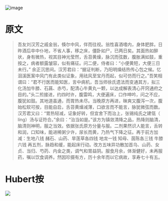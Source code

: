 ![image](https://mmbiz.qpic.cn/mmbiz_jpg/KnkQiaUcAGWt9ib8QwaYtnEicAtq03ibUibaFc44hxeUwS03o6ZPN6JLhPaRgQNhwliaYicGyN6cCKKWS2OKClbeFrmicg/0?wx_fmt=jpeg)  

# 原文  

>吾友刘汉芳之戚金翁，倏尔中风，伴而往视。翁性喜酒嗜内，身体肥胖。日昨酒后卒中仆地，不省人事，移之床，僵卧如尸，已两日矣。其面热如醉状，身有微热，视其目神光莹然，舌苔黄燥，脉沉而弦数，腹胀满如鼓，重按之，病者额露皱容，似有痛征。问二便，侍者曰：“小便黄短，大便三日未行。” 余正沉思间。汉芳君曰：“据证判断，乃阳明燥结热传心包之候。忆洄溪医案中风门有此类似证象，用祛风至宝丹而起，似可仿而行之。”吾笑相谓曰：“君不行医而能知医，言中病机，吾当师徐氏遗法而变通其方，拟三化汤加牛膝、石菖、赤芍，配清心牛黄丸一颗，以达成解表清心开窍通府之目的。”头二煎接进，约四时许，腹雷鸣，大便遍床，口作呻吟，问之不应，腹犹如鼓。其地道虽通，而胃热未尽。当晚原方再进，昧爽又腹泻一次，腹始松软可按，目能自启，舌苔黄燥减薄，口欲言而不能言，脉犹微弦而数。汉芳君又曰：“胃热轻减，证象好转，但宜舍下而治上，张锡纯氏之建瓴（ líng）汤与证符合。”余曰：“治当如是。”该方为镇敛清降之品，热降则脑清，脑清则神明，服之当效。依据张氏原方分量与服。二剂果然识人能言，舌转和润，口知味，能进稀粥少许，尿长而黄，乃热气下降之征。再于前方加减：生地八钱 赭石、山药、旱莲草各四钱 地龙一钱 知母、茵陈各三钱 牛膝六钱 再五剂，脉趋和缓，能起床行动。改方五味异功散加首乌、山药、女贞、当归、芍药、内金之类，调气和胃益阴。服食月余，体渐健好，未再服药，嘱以饮食调养。然因珍摄有方，历十余年而以它病故，享寿七十有五。

# Hubert按  

![](https://upload-images.jianshu.io/upload_images/9738519-0aabc1e8a65f3ac5.png?imageMogr2/auto-orient/strip%7CimageView2/2/w/1240)  